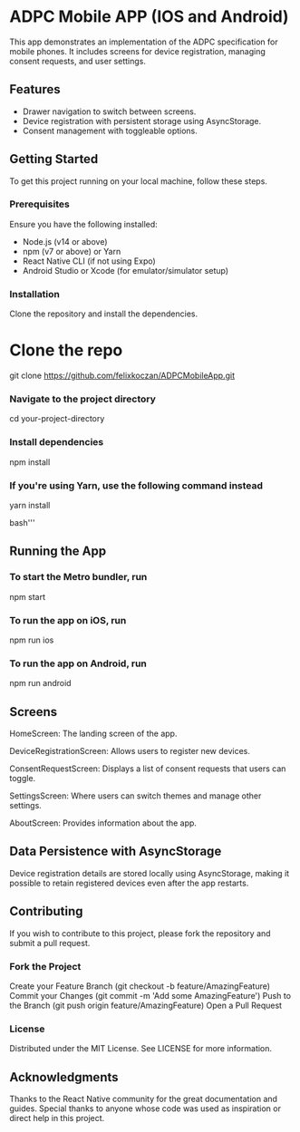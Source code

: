 # ADPC Mobile APP (IOS and Android)

This app demonstrates an implementation of the ADPC specification for mobile phones. It includes screens for device registration, managing consent requests, and user settings.

## Features

- Drawer navigation to switch between screens.
- Device registration with persistent storage using AsyncStorage.
- Consent management with toggleable options.

## Getting Started

To get this project running on your local machine, follow these steps.

### Prerequisites

Ensure you have the following installed:

- Node.js (v14 or above)
- npm (v7 or above) or Yarn
- React Native CLI (if not using Expo)
- Android Studio or Xcode (for emulator/simulator setup)

### Installation

Clone the repository and install the dependencies.

# Clone the repo

git clone https://github.com/felixkoczan/ADPCMobileApp.git

### Navigate to the project directory

cd your-project-directory

### Install dependencies

npm install

### If you're using Yarn, use the following command instead

yarn install

bash'''

## Running the App

### To start the Metro bundler, run

npm start

### To run the app on iOS, run

npm run ios

### To run the app on Android, run

npm run android

## Screens

HomeScreen: The landing screen of the app.

DeviceRegistrationScreen: Allows users to register new devices.

ConsentRequestScreen: Displays a list of consent requests that users can toggle.

SettingsScreen: Where users can switch themes and manage other settings.

AboutScreen: Provides information about the app.

## Data Persistence with AsyncStorage

Device registration details are stored locally using AsyncStorage, making it possible to retain registered devices even after the app restarts.

## Contributing

If you wish to contribute to this project, please fork the repository and submit a pull request.

### Fork the Project

Create your Feature Branch (git checkout -b feature/AmazingFeature)
Commit your Changes (git commit -m 'Add some AmazingFeature')
Push to the Branch (git push origin feature/AmazingFeature)
Open a Pull Request

### License

Distributed under the MIT License. See LICENSE for more information.

## Acknowledgments

Thanks to the React Native community for the great documentation and guides.
Special thanks to anyone whose code was used as inspiration or direct help in this project.
